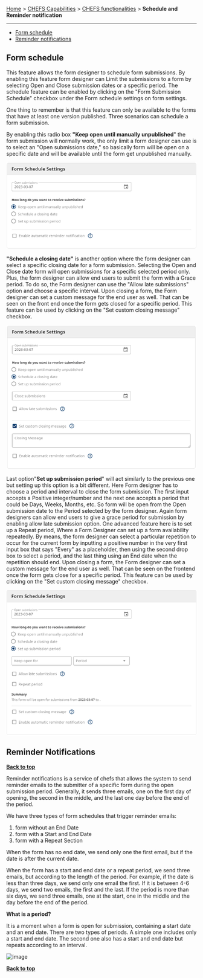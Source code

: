 [Home](index) > [CHEFS Capabilities](CHEFS-Capabilities) > [CHEFS functionalities](CHEFS-functionalities) > **Schedule and Reminder notification**
***


- [Form schedule](#Form-schedule)
- [Reminder notifications](#Reminder-notifications)

## Form schedule 

This feature allows the form designer to schedule form submissions. By enabling this feature form designer can Limit the submissions to a form by selecting Open and Close submission dates or a specific period. The schedule feature can be enabled by clicking on the "Form Submission Schedule" checkbox under the Form schedule settings on form settings. 

One thing to remember is that this feature can only be available to the forms that have at least one version published. Three scenarios can schedule a form submission.

By enabling this radio box **"Keep open until manually unpublished**" the form submission will normally work, the only limit a form designer can use is to select an "Open submissions date," so basically form will be open on a specific date and will be available until the form get unpublished manually.

![image](images/sr1.png)


**"Schedule a closing date"** is another option where the form designer can select a specific closing date for a form submission. Selecting the Open and Close date form will open submissions for a specific selected period only. Plus, the form designer can allow end users to submit the form with a Grace period. To do so, the Form designer can use the "Allow late submissions" option and choose a specific interval.
Upon closing a form, the Form designer can set a custom message for the end user as well. That can be seen on the front end once the form gets closed for a specific period. This feature can be used by clicking on the "Set custom closing message" checkbox.

![image](images/sr2.png)



Last option"**Set up submission period**" will act similarly to the previous one but setting up this option is a bit different. Here Form designer has to choose a period and interval to close the form submission. The first input accepts a Positive integer/number and the next one accepts a period that could be Days, Weeks, Months, etc. So form will be open from the Open submission date to the Period selected by the form designer. Again form designers can allow end users to give a grace period for submission by enabling allow late submission option.
One advanced feature here is to set up a Repeat period, Where a Form Designer can set up a form availability repeatedly. By means, the form designer can select a particular repetition to occur for the current form by inputting a positive number in the very first input box that says "Every" as a placeholder, then using the second drop box to select a period, and the last thing using an End date when the repetition should end.
Upon closing a form, the Form designer can set a custom message for the end user as well. That can be seen on the frontend once the form gets close for a specific period. This feature can be used by clicking on the "Set custom closing message" checkbox.

![image](images/sr3.png)

## Reminder Notifications
**[Back to top](#top)**

Reminder notifications is a service of chefs that allows the system to send reminder emails to the submitter of a specific form during the open submission period. Generally, it sends three emails, one on the first day of opening, the second in the middle, and the last one day before the end of the period.

We have three types of form schedules that trigger reminder emails:

1. form without an End Date
1. form with a Start and End Date
1. form with a Repeat Section

When the form has no end date, we send only one the first email, but if the date is after the current date.

When the form has a start and end date or a repeat period, we send three emails, but according to the length of the period. For example, if the date is less than three days, we send only one email the first. If it is between 4-6 days, we send two emails, the first and the last. If the period is more than six days, we send three emails, one at the start, one in the middle and the day before the end of the period. 

**What is a period?**

It is a moment when a form is open for submission, containing a start date and an end date. There are two types of periods. A simple one includes only a start and end date. The second one also has a start and end date but repeats according to an interval. 

![image](images/sr4)

**[Back to top](#top)**